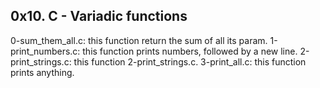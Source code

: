 0x10. C - Variadic functions
-----------------------
0-sum_them_all.c: this function return the sum of all its param.
1-print_numbers.c: this function prints numbers, followed by a new line.
2-print_strings.c: this function 2-print_strings.c.
3-print_all.c: this function prints anything.
